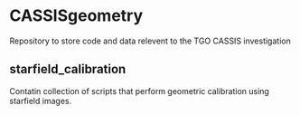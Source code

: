 # CASSISgeometry
Repository to store code and data relevent to the TGO CASSIS investigation 

## starfield_calibration
Contatin collection of scripts that perform geometric calibration using starfield images.


